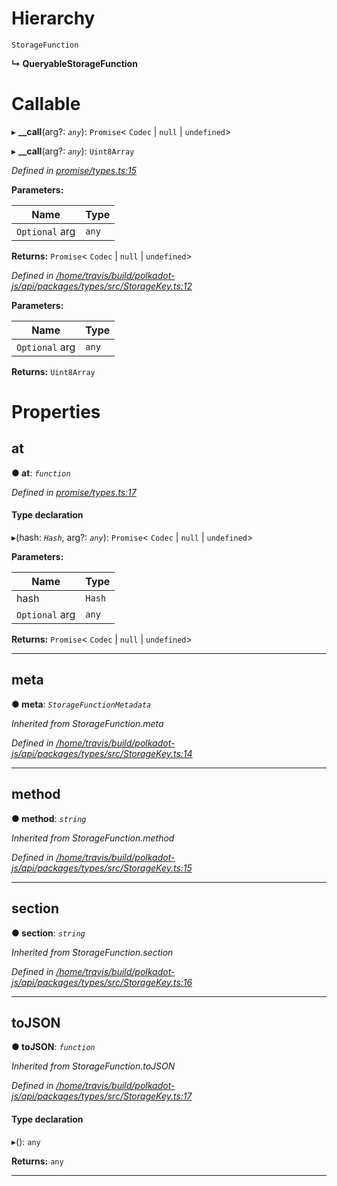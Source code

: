 

# Hierarchy

 `StorageFunction`

**↳ QueryableStorageFunction**

# Callable
▸ **__call**(arg?: *`any`*): `Promise`< `Codec` &#124; `null` &#124; `undefined`>

▸ **__call**(arg?: *`any`*): `Uint8Array`

*Defined in [promise/types.ts:15](https://github.com/polkadot-js/api/blob/488f42c/packages/api/src/promise/types.ts#L15)*

**Parameters:**

| Name | Type |
| ------ | ------ |
| `Optional` arg | `any` |

**Returns:** `Promise`< `Codec` &#124; `null` &#124; `undefined`>

*Defined in [/home/travis/build/polkadot-js/api/packages/types/src/StorageKey.ts:12](https://github.com/polkadot-js/api/blob/488f42c/packages/types/src/StorageKey.ts#L12)*

**Parameters:**

| Name | Type |
| ------ | ------ |
| `Optional` arg | `any` |

**Returns:** `Uint8Array`

# Properties

<a id="at"></a>

##  at

**● at**: *`function`*

*Defined in [promise/types.ts:17](https://github.com/polkadot-js/api/blob/488f42c/packages/api/src/promise/types.ts#L17)*

#### Type declaration
▸(hash: *`Hash`*, arg?: *`any`*): `Promise`< `Codec` &#124; `null` &#124; `undefined`>

**Parameters:**

| Name | Type |
| ------ | ------ |
| hash | `Hash` |
| `Optional` arg | `any` |

**Returns:** `Promise`< `Codec` &#124; `null` &#124; `undefined`>

___
<a id="meta"></a>

##  meta

**● meta**: *`StorageFunctionMetadata`*

*Inherited from StorageFunction.meta*

*Defined in [/home/travis/build/polkadot-js/api/packages/types/src/StorageKey.ts:14](https://github.com/polkadot-js/api/blob/488f42c/packages/types/src/StorageKey.ts#L14)*

___
<a id="method"></a>

##  method

**● method**: *`string`*

*Inherited from StorageFunction.method*

*Defined in [/home/travis/build/polkadot-js/api/packages/types/src/StorageKey.ts:15](https://github.com/polkadot-js/api/blob/488f42c/packages/types/src/StorageKey.ts#L15)*

___
<a id="section"></a>

##  section

**● section**: *`string`*

*Inherited from StorageFunction.section*

*Defined in [/home/travis/build/polkadot-js/api/packages/types/src/StorageKey.ts:16](https://github.com/polkadot-js/api/blob/488f42c/packages/types/src/StorageKey.ts#L16)*

___
<a id="tojson"></a>

##  toJSON

**● toJSON**: *`function`*

*Inherited from StorageFunction.toJSON*

*Defined in [/home/travis/build/polkadot-js/api/packages/types/src/StorageKey.ts:17](https://github.com/polkadot-js/api/blob/488f42c/packages/types/src/StorageKey.ts#L17)*

#### Type declaration
▸(): `any`

**Returns:** `any`

___

